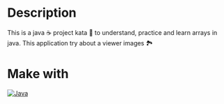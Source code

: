 # Description
This is a java ☕️ project kata 🥋 to understand, practice and learn arrays in java. This application try about a viewer images 🏞

# Make with
[![Java](https://img.shields.io/badge/java-2e84bd?style=for-the-badge&logo=java&logoColor=white&labelColor=000000)]()